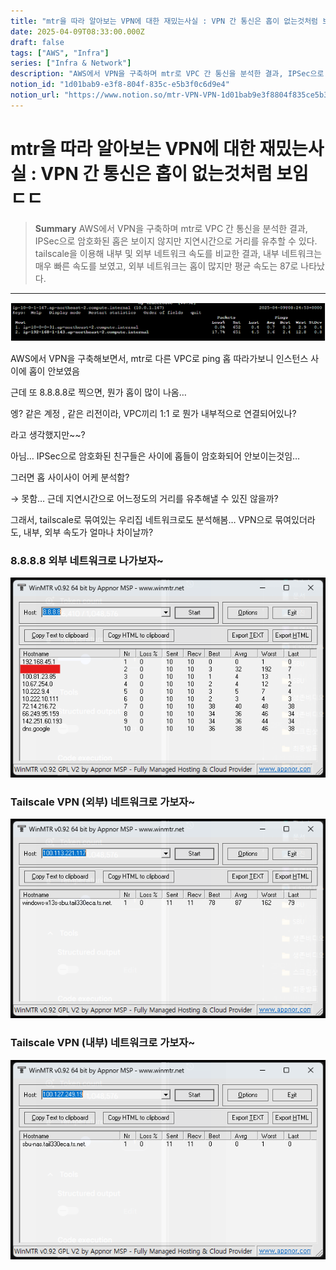 ```yaml
---
title: "mtr을 따라 알아보는 VPN에 대한 재밌는사실 : VPN 간 통신은 홉이 없는것처럼 보임 ㄷㄷ"
date: 2025-04-09T08:33:00.000Z
draft: false
tags: ["AWS", "Infra"]
series: ["Infra & Network"]
description: "AWS에서 VPN을 구축하며 mtr로 VPC 간 통신을 분석한 결과, IPSec으로 암호화된 홉은 보이지 않지만 지연시간으로 거리를 유추할 수 있다. tailscale을 이용해 내부 및 외부 네트워크 속도를 비교한 결과, 내부 네트워크는 매우 빠른 속도를 보였고, 외부 네트워크는 홉이 많지만 평균 속도는 87로 나타났다."
notion_id: "1d01bab9-e3f8-804f-835c-e5b3f0c6d9e4"
notion_url: "https://www.notion.so/mtr-VPN-VPN-1d01bab9e3f8804f835ce5b3f0c6d9e4"
---
```


# mtr을 따라 알아보는 VPN에 대한 재밌는사실 : VPN 간 통신은 홉이 없는것처럼 보임 ㄷㄷ

> **Summary**
> AWS에서 VPN을 구축하며 mtr로 VPC 간 통신을 분석한 결과, IPSec으로 암호화된 홉은 보이지 않지만 지연시간으로 거리를 유추할 수 있다. tailscale을 이용해 내부 및 외부 네트워크 속도를 비교한 결과, 내부 네트워크는 매우 빠른 속도를 보였고, 외부 네트워크는 홉이 많지만 평균 속도는 87로 나타났다.

---

![Image](image_ade5ebca7bca.png)

AWS에서 VPN을 구축해보면서, mtr로 다른 VPC로 ping 홉 따라가보니 인스턴스 사이에 홉이 안보였음

근데 또 8.8.8.8로 찍으면, 뭔가 홉이 많이 나옴…

엥? 같은 계정 , 같은 리전이라, VPC끼리 1:1 로 뭔가 내부적으로 연결되어있나?

라고 생각했지만~~?

아님… IPSec으로 암호화된 친구들은 사이에 홉들이 암호화되어 안보이는것임…

그러면 홉 사이사이 어케 분석함?

→ 못함… 근데 지연시간으로 어느정도의 거리를 유추해낼 수 있진 않을까?


그래서, tailscale로 묶여있는 우리집 네트워크로도 분석해봄… VPN으로 묶여있더라도, 내부, 외부 속도가 얼마나 차이날까?

### 8.8.8.8 외부 네트워크로 나가보자~

![Image](image_aef2ccf3cef8.png)

### Tailscale VPN (외부) 네트워크로 가보자~

![Image](image_e5a255519879.png)

### Tailscale VPN (내부) 네트워크로 가보자~

![Image](image_1d82d58a28bd.png)

